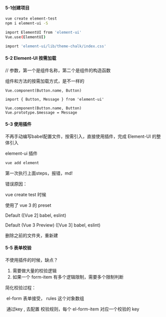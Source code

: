 #### 5-1创建项目

```bash
vue create element-test
npm i element-ui -S

import ElementUI from 'element-ui'
Vue.use(ElementUI)

import 'element-ui/lib/theme-chalk/index.css'
```



#### 5-2 Element-UI 按需加载

// 参数，第一个是组件名称，第二个是组件的构造函数

组件和方法的按需加载方式，是不一样的

```
Vue.component(Button.name, Button)

import { Button, Message } from 'element-ui'

Vue.component(Button.name, Button)
Vue.prototype.$message = Message
```



#### 5-3  使用插件

不再手动编写babel配置文件，按需引入，直接使用插件，完成 Element-UI 的整体引入

element-ui 插件

```bash
vue add element
```

第一次执行上面steps，报错，md!

错误原因：

vue create test 时候

使用了 vue 3 的 preset

Default ([Vue 2] babel, eslint) 

 Default (Vue 3 Preview) ([Vue 3] babel, eslint) 

删除之前的文件夹，重新建





#### 5-5 表单校验

不使用插件的时候，缺点？

1. 需要做大量的校验逻辑
2. 如果一个 form-item 有多个逻辑限制，需要多个限制判断

简化校验过程：

​	el-form 表单接受， rules  这个对象数组

​	通过key , 去配置 校验规则，每个 el-form-item 对应一个校验的 key



